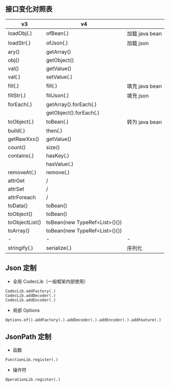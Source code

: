 
## 接口变化对照表

| v3             | v4                               |              |
|----------------|----------------------------------|--------------|
| loadObj(.)     | ofBean(.)                        | 加载 java bean |
| loadStr(.)     | ofJson(.)                        | 加载 json      |
| ary()          | getArray()                       |              |
| obj()          | getObject()                      |              |
| val()          | getValue()                       |              |
| val(.)         | setValue(.)                      |              |
| fill(.)        | fill(.)                          | 填充 java bean |
| fillStr(.)     | fillJson(.)                      | 填充 json      |
| forEach(.)     | getArray().forEach(.)            |              |
|                | getObject().forEach(.)           |              |
| toObject(.)    | toBean(.)                        | 转为 java bean |
| build(.)       | then(.)                          |              |
| getRawXxx()    | getValue()                       |              |
| count()        | size()                           |              |
| contains(.)    | hasKey(.)                        |              |
|                | hasValue(.)                      |              |
| removeAt(.)    | remove(.)                        |              |
| attrGet        | /                                |              |
| attrSet        | /                                |              |
| attrForeach    | /                                |              |
| toData()       | toBean()                         |              |
| toObject()     | toBean()                         |              |
| toObjectList() | toBean(new TypeRef<List<T>>(){}) |              |
| toArray()      | toBean(new TypeRef<List<T>>(){}) |              |
| -              | -                                | -            |
| stringify(.)   | serialize(.)                     | 序列化          |

## Json 定制

* 全局 CodecLib（一般框架内部使用）

```
CodecLib.addFactory(.)
CodecLib.addDecoder(.)
CodecLib.addEncoder(.)
```

* 局部 Options

```
Options.of().addFactory(.).addDecoder(.).addEncoder(.).addFeature(.)
```


## JsonPath 定制

* 函数

```
FunctionLib.register(.)
```


* 操作符

```
OperationLib.register(.)
```
